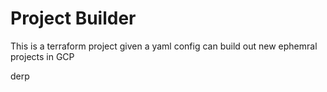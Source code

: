 # Project Builder

This is a terraform project given a yaml config can build out new ephemral projects in GCP

derp
